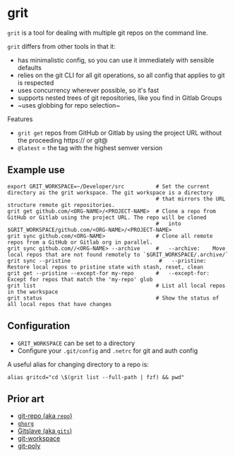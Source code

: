 # grit

`grit` is a tool for dealing with multiple git repos on the command line.

`grit` differs from other tools in that it:
  * has minimalistic config, so you can use it immediately with sensible defaults
  * relies on the git CLI for all git operations, so all config that applies to git is respected
  * uses concurrency wherever possible, so it's fast
  * supports nested trees of git repositories, like you find in Gitlab Groups
  * ~uses globbing for repo selection~

Features
 - `grit get` repos from GitHub or Gitlab by using the project URL without the proceeding https:// or git@
 - `@latest` = the tag with the highest semver version

## Example use

```shell
export GRIT_WORKSPACE=~/Developer/src          # Set the current directory as the grit workspace. The git workspace is a directory
                                               # that mirrors the URL structure remote git repositories.
grit get github.com/<ORG-NAME>/<PROJECT-NAME>  # Clone a repo from GitHub or Gitlab using the project URL. The repo will be cloned
                                               #   into $GRIT_WORKSPACE/github.com/<ORG-NAME>/<PROJECT-NAME>
grit sync github.com/<ORG-NAME>                # Clone all remote repos from a GitHub or Gitlab org in parallel.
grit sync github.com//<ORG-NAME> --archive     #   --archive:    Move local repos that are not found remotely to `$GRIT_WORKSPACE/.archive/`
grit sync --pristine                            #   --pristine:   Restore local repos to pristine state with stash, reset, clean
grit get --pristine --except-for my-repo       #   --except-for: Except for repos that match the 'my-repo' glob
grit list                                      # List all local repos in the workspace
grit status                                    # Show the status of all local repos that have changes
```

## Configuration

- `GRIT_WORKSPACE` can be set to a directory
- Configure your `.git/config` and `.netrc` for git and auth config

A useful alias for changing directory to a repo is:
```
alias gritcd="cd \$(grit list --full-path | fzf) && pwd"
```

## Prior art
 - [git-repo (aka `repo`)](https://gerrit.googlesource.com/git-repo)
 - [`ghorg`](https://github.com/gabrie30/ghorg)
 - [Gitslave (aka `gits`)](https://gitslave.sourceforge.net/)
 - [git-workspace](https://github.com/orf/git-workspace)
 - [git-poly](https://luke_titley.gitlab.io/git-poly/)
